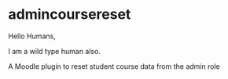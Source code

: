 # admincoursereset
Hello Humans,

I am a wild type human also.

A Moodle plugin to reset student course data from the admin role
